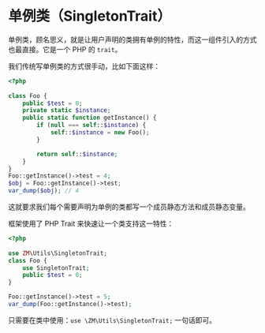 # 单例类（SingletonTrait）

单例类，顾名思义，就是让用户声明的类拥有单例的特性，而这一组件引入的方式也最直接。它是一个 PHP 的 `trait`。

我们传统写单例类的方式很手动，比如下面这样：

```php
<?php
    
class Foo {
    public $test = 0;
    private static $instance;
    public static function getInstance() {
        if (null === self::$instance) {
            self::$instance = new Foo();
        }

        return self::$instance;
    }
}
Foo::getInstance()->test = 4;
$obj = Foo::getInstance()->test;
var_dump($obj); // 4
```

这就要求我们每个需要声明为单例的类都写一个成员静态方法和成员静态变量。

框架使用了 PHP Trait 来快速让一个类支持这一特性：

```php
<?php
    
use ZM\Utils\SingletonTrait;
class Foo {
    use SingletonTrait;
    public $test = 0;
}

Foo::getInstance()->test = 5;
var_dump(Foo::getInstance()->test);
```

只需要在类中使用：`use \ZM\Utils\SingletonTrait;` 一句话即可。